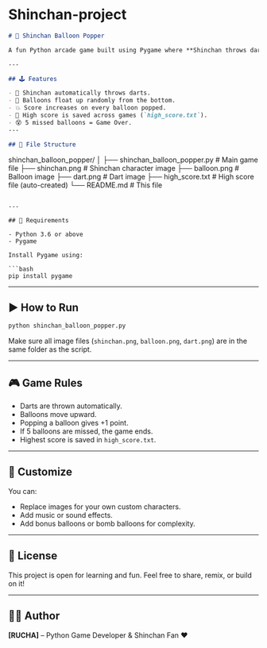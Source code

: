 # Shinchan-project

```markdown
# 🎈 Shinchan Balloon Popper

A fun Python arcade game built using Pygame where **Shinchan throws darts** to pop **floating balloons**! Score points by hitting balloons and avoid missing too many — 5 misses and it's game over.

---

## 🕹️ Features

- 🎯 Shinchan automatically throws darts.
- 🎈 Balloons float up randomly from the bottom.
- 💥 Score increases on every balloon popped.
- 💾 High score is saved across games (`high_score.txt`).
- 😵 5 missed balloons = Game Over.
---

## 📁 File Structure

```

shinchan\_balloon\_popper/
│
├── shinchan\_balloon\_popper.py    # Main game file
├── shinchan.png                  # Shinchan character image
├── balloon.png                   # Balloon image
├── dart.png                      # Dart image
├── high\_score.txt                # High score file (auto-created)
└── README.md                     # This file

````

---

## 🧱 Requirements

- Python 3.6 or above
- Pygame

Install Pygame using:

```bash
pip install pygame
````

---

## ▶️ How to Run

```bash
python shinchan_balloon_popper.py
```

Make sure all image files (`shinchan.png`, `balloon.png`, `dart.png`) are in the same folder as the script.

---

## 🎮 Game Rules

* Darts are thrown automatically.
* Balloons move upward.
* Popping a balloon gives +1 point.
* If 5 balloons are missed, the game ends.
* Highest score is saved in `high_score.txt`.

---

## 🔧 Customize

You can:

* Replace images for your own custom characters.
* Add music or sound effects.
* Add bonus balloons or bomb balloons for complexity.

---

## 📜 License

This project is open for learning and fun. Feel free to share, remix, or build on it!

---

## 🙋‍♀️ Author

**\[RUCHA]** – Python Game Developer & Shinchan Fan ❤️


